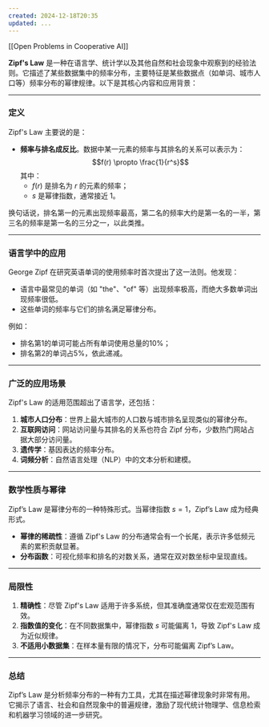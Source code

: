 ```yaml
---
created: 2024-12-18T20:35
updated: ...
---
```

[[Open Problems in Cooperative AI]]

**Zipf's Law** 是一种在语言学、统计学以及其他自然和社会现象中观察到的经验法则。它描述了某些数据集中的频率分布，主要特征是某些数据点（如单词、城市人口等）频率分布的幂律规律。以下是其核心内容和应用背景：

---

### **定义**
Zipf's Law 主要说的是：
- **频率与排名成反比**。数据中某一元素的频率与其排名的关系可以表示为：
  $$f(r) \propto \frac{1}{r^s}$$
  其中：
  - $f(r)$ 是排名为 $r$ 的元素的频率；
  - $s$ 是幂律指数，通常接近 1。

换句话说，排名第一的元素出现频率最高，第二名的频率大约是第一名的一半，第三名的频率是第一名的三分之一，以此类推。

---

### **语言学中的应用**
George Zipf 在研究英语单词的使用频率时首次提出了这一法则。他发现：
- 语言中最常见的单词（如 "the"、"of" 等）出现频率极高，而绝大多数单词出现频率很低。
- 这些单词的频率与它们的排名满足幂律分布。

例如：
- 排名第1的单词可能占所有单词使用总量的10%；
- 排名第2的单词占5%，依此递减。

---

### **广泛的应用场景**
Zipf's Law 的适用范围超出了语言学，还包括：
1. **城市人口分布**：世界上最大城市的人口数与城市排名呈现类似的幂律分布。
2. **互联网访问**：网站访问量与其排名的关系也符合 Zipf 分布，少数热门网站占据大部分访问量。
3. **遗传学**：基因表达的频率分布。
4. **词频分析**：自然语言处理（NLP）中的文本分析和建模。

---

### **数学性质与幂律**
Zipf’s Law 是幂律分布的一种特殊形式。当幂律指数 $s = 1$，Zipf’s Law 成为经典形式。

- **幂律的稀疏性**：遵循 Zipf's Law 的分布通常会有一个长尾，表示许多低频元素的累积贡献显著。
- **分布函数**：可视化频率和排名的对数关系，通常在双对数坐标中呈现直线。

---

### **局限性**
1. **精确性**：尽管 Zipf's Law 适用于许多系统，但其准确度通常仅在宏观范围有效。
2. **指数值的变化**：在不同数据集中，幂律指数 $s$ 可能偏离 1，导致 Zipf's Law 成为近似规律。
3. **不适用小数据集**：在样本量有限的情况下，分布可能偏离 Zipf’s Law。

---

### **总结**
Zipf’s Law 是分析频率分布的一种有力工具，尤其在描述幂律现象时非常有用。它揭示了语言、社会和自然现象中的普遍规律，激励了现代统计物理学、信息检索和机器学习领域的进一步研究。